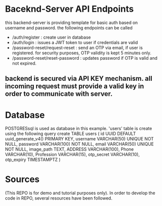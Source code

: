 # Baceknd-Server API Endpoints
this backend-server is providing template for basic auth based on username and password. the following endpoints can be called
  - /auth/register :  create user in database
  - /auth/login : issues a JWT token to user if credentials are valid
  - /password-reset/request-reset : send an OTP via email, if user is registered. for security purposes, OTP validity is kept 5 minutes only.
  - /password-reset/reset-password : updates password if OTP is valid and not expired.
  ## backend is secured via API KEY mechanism. all incoming request must provide a valid key in order to communicate with server. 

# Database
POSTGRESsql is used as database in this example. 'users' table is create using the following query
create TABLE users (
  id UUID DEFAULT uuid_generate_v4() PRIMARY KEY,
	username VARCHAR(50) UNIQUE NOT NULL,
	password VARCHAR(100) NOT NULL,
	email VARCHAR(50) UNIQUE NOT NULL,
	image_path TEXT,
	ADDRESS VARCHAR(100),
	Phone VARCHAR(10),
	Profession VARCHAR(15),
	otp_secret VARCHAR(10),
  otp_expiry TIMESTAMPTZ
)

# Sources
(This REPO is for demo and tutorial purposes only).
In order to develop the code in REPO, several resources have been followed.
